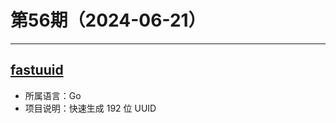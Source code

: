 # 第56期（2024-06-21）

---
## [fastuuid](https://github.com/rogpeppe/fastuuid)
- 所属语言：Go
- 项目说明：快速生成 192 位 UUID
